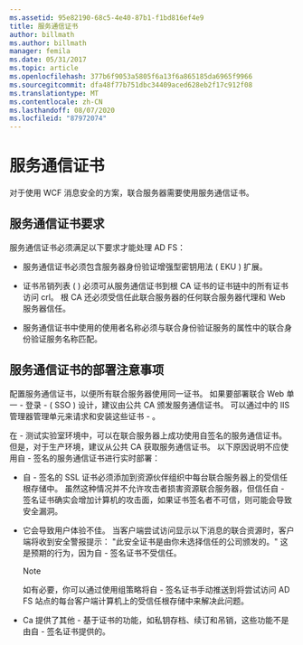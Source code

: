 ```yaml
---
ms.assetid: 95e82190-68c5-4e40-87b1-f1bd816ef4e9
title: 服务通信证书
author: billmath
ms.author: billmath
manager: femila
ms.date: 05/31/2017
ms.topic: article
ms.openlocfilehash: 377b6f9053a5805f6a13f6a865185da6965f9966
ms.sourcegitcommit: dfa48f77b751dbc34409aced628eb2f17c912f08
ms.translationtype: MT
ms.contentlocale: zh-CN
ms.lasthandoff: 08/07/2020
ms.locfileid: "87972074"
---
```

# <a name="service-communications-certificates"></a>服务通信证书

对于使用 WCF 消息安全的方案，联合服务器需要使用服务通信证书。

## <a name="service-communication-certificate-requirements"></a>服务通信证书要求
服务通信证书必须满足以下要求才能处理 AD FS：

-   服务通信证书必须包含服务器身份验证增强型密钥用法 \( EKU \) 扩展。

-   证书吊销列表 \( \) 必须可从服务通信证书到根 CA 证书的证书链中的所有证书访问 crl。 根 CA 还必须受信任此联合服务器的任何联合服务器代理和 Web 服务器信任。

-   服务通信证书中使用的使用者名称必须与联合身份验证服务的属性中的联合身份验证服务名称匹配。

## <a name="deployment-considerations-for-service-communication-certificates"></a>服务通信证书的部署注意事项
配置服务通信证书，以便所有联合服务器使用同一证书。 如果要部署联合 Web 单一 \- 登录 \- \( SSO \) 设计，建议由公共 CA 颁发服务通信证书。 可以通过中的 IIS 管理器管理单元来请求和安装这些证书 \- 。

在 \- 测试实验室环境中，可以在联合服务器上成功使用自签名的服务通信证书。 但是，对于生产环境，建议从公共 CA 获取服务通信证书。 以下原因说明不应使用自 \- 签名的服务通信证书进行实时部署：

-   自 \- 签名的 SSL 证书必须添加到资源伙伴组织中每台联合服务器上的受信任根存储中。 虽然这种情况并不允许攻击者损害资源联合服务器，但信任自 \- 签名证书确实会增加计算机的攻击面，如果证书签名者不可信，则可能会导致安全漏洞。

-   它会导致用户体验不佳。 当客户端尝试访问显示以下消息的联合资源时，客户端将收到安全警报提示： "此安全证书是由你未选择信任的公司颁发的。" 这是预期的行为，因为自 \- 签名证书不受信任。

    > [!NOTE]
    > 如有必要，你可以通过使用组策略将自 \- 签名证书手动推送到将尝试访问 AD FS 站点的每台客户端计算机上的受信任根存储中来解决此问题。

-   Ca 提供了其他 \- 基于证书的功能，如私钥存档、续订和吊销，这些功能不是由自 \- 签名证书提供的。


